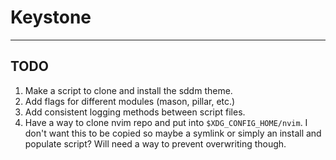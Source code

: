 # Keystone

---

## TODO

1. Make a script to clone and install the sddm theme.
2. Add flags for different modules (mason, pillar, etc.)
3. Add consistent logging methods between script files.
4. Have a way to clone nvim repo and put into `$XDG_CONFIG_HOME/nvim`. I don't want this to be copied so maybe a symlink or simply an install and populate script? Will need a way to prevent overwriting though.

